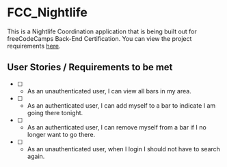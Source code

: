 # FCC_Nightlife

This is a Nightlife Coordination application that is being built out for freeCodeCamps Back-End Certification. You can view the project requirements [here](https://www.freecodecamp.org/challenges/build-a-nightlife-coordination-app).



## User Stories / Requirements to be met

- [ ] - As an unauthenticated user, I can view all bars in my area.
- [ ] - As an authenticated user, I can add myself to a bar to indicate I am going there tonight.
- [ ] - As an authenticated user, I can remove myself from a bar if I no longer want to go there.
- [ ] - As an unauthenticated user, when I login I should not have to search again.
